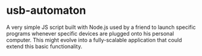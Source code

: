 # usb-automaton
A very simple JS script built with Node.js used by a friend to launch specific programs whenever specific devices are plugged onto his personal computer. This might evolve into a fully-scalable application that could extend this basic functionality.
